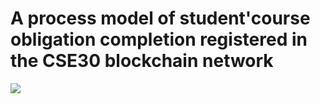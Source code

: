 # A process model of student'course obligation completion registered in the CSE30 blockchain network
<img src="https://firebasestorage.googleapis.com/v0/b/dulich-184808.appspot.com/o/Credit_Platform_2222.png?alt=media&token=5438b03d-d1be-4833-8032-8b4434126734">
